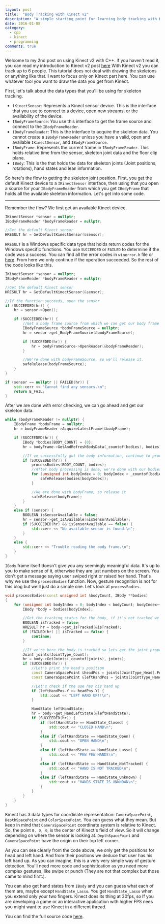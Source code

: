 ```yaml
---
layout: post
title:  "Body Tracking with Kinect v2"
description: "A simple starting point for learning body tracking with Kinect v2"
date: 2016-01-08
category:
  - cpp
  - kinect
  - programming
comments: true
---
```


Welcome to my 2nd post on using Kinect v2 with C++. If you haven't read it, you can read my introduction to Kinect v2 post [here][intro_kinect_link]
With Kinect v2 you can track up to 6 people. This tutorial does not deal with drawing the skeletons or anything like that. I want to focus only on Kinect part here. You can use whatever tool you want to draw the data you get from Kinect.

First, let's talk about the data types that you'll be using for skeleton tracking.

- `IKinectSensor`: Represents a Kinect sensor device. This is the interface that you use to connect to a device, open new streams, or the availability of the device.
- `IBodyFrameSource`: You use this interface to get the frame source and connect to the `IBodyFrameReader`.
- `IBodyFrameReader`: This is the interface to acquire the skeleton data. You cannot create a `IBodyFrameReader` unless you have a valid, open and available `IKinectSensor`, and `IBodyFrameSource`.
- `IBodyFrame`: Represents the current frame in `IBodyFrameReader`. This holds relative time from the sensor, skeleton joint data and the floor clip plane.
- `IBody`: This is the that holds the data for skeleton joints (Joint positions, rotations), hand states and lean information.

So here's the flow to getting the skeleton joint position. First, you get the default Kinect device to a `IKinectSensor` interface, then using that you open a source for your `IBodyFrameReader` from which you get `IBodyFrame` that holds all the available skeleton information. Let's get into some code.

--------------------

Remember the flow? We first get an available Kinect device.

```cpp
IKinectSensor *sensor = nullptr;
IBodyFrameReader *bodyFrameReader = nullptr;

//Get the default Kinect sensor
HRESULT hr = GetDefaultKinectSensor(&sensor);
```

`HRESULT` is a Windows specific data type that holds return codes for the Windows specific functions. You use `SUCCEEDED` or `FAILED` to determine if the code was a success. You can find all the error codes in `winerror.h` file or [here][windows_hresult_list]. From here we only continue if the operation succeeded. So the rest of the code looks like this.

```cpp
IKinectSensor *sensor = nullptr;
IBodyFrameReader *bodyFrameReader = nullptr;

//Get the default Kinect sensor
HRESULT hr = GetDefaultKinectSensor(&sensor);

//If the function succeeds, open the sensor
if (SUCCEEDED(hr)) {
    hr = sensor->Open();

    if (SUCCEEDED(hr)) {
        //Get a body frame source from which we can get our body frame reader
        IBodyFrameSource *bodyFrameSource = nullptr;
        hr = sensor->get_BodyFrameSource(&bodyFrameSource);

        if (SUCCEEDED(hr)) {
            hr = bodyFrameSource->OpenReader(&bodyFrameReader);
        }

        //We're done with bodyFrameSource, so we'll release it.
        safeRelease(bodyFrameSource);
    }
}

if (sensor == nullptr || FAILED(hr)) {
    std::cerr << "Cannot find any sensors.\n";
    return E_FAIL;
}
```

After we are done with error checking, we can go ahead and get our skeleton data.

```cpp
while (bodyFrameReader != nullptr) {
    IBodyFrame *bodyFrame = nullptr;
    hr = bodyFrameReader->AcquireLatestFrame(&bodyFrame);

    if (SUCCEEDED(hr)) {
        IBody *bodies[BODY_COUNT] = {0};
        hr = bodyFrame->GetAndRefreshBodyData(_countof(bodies), bodies);

        //If we successfully got the body information, continue to process the bodies.
        if (SUCCEEDED(hr)) {
            processBodies(BODY_COUNT, bodies);
            //After body processing is done, we're done with our bodies so release them.
            for (unsigned int bodyIndex = 0; bodyIndex < _countof(bodies); bodyIndex++) {
                safeRelease(bodies[bodyIndex]);
            }

            //We are done with bodyFrame, so release it
            safeRelease(bodyFrame);
        }
    }
    else if (sensor) {
        BOOLEAN isSensorAvailable = false;
        hr = sensor->get_IsAvailable(&isSensorAvailable);
        if (SUCCEEDED(hr) && isSensorAvailable == false) {
            std::cerr << "No available sensor is found.\n";
        }
    }
    else {
        std::cerr << "Trouble reading the body frame.\n";
    }
}
```

`IBody` frame itself doesn't give you any seemingly meaningful data. It's up to you to make sense of it, otherwise they are just numbers on the screen. You don't get a message saying user swiped right or raised her hand. That's why we use the `processBodies` function. Now, gesture recognition is not for this blog but we'll just do a simple one. Let's look at `processBodies`.

```cpp
void processBodies(const unsigned int &bodyCount, IBody **bodies)
{
    for (unsigned int bodyIndex = 0; bodyIndex < bodyCount; bodyIndex++) {
        IBody *body = bodies[bodyIndex];

        //Get the tracking status for the body, if it's not tracked we'll skip it
        BOOLEAN isTracked = false;
        HRESULT hr = body->get_IsTracked(&isTracked);
        if (FAILED(hr) || isTracked == false) {
            continue;
        }

        //If we're here the body is tracked so lets get the joint properties for this skeleton
        Joint joints[JointType_Count];
        hr = body->GetJoints(_countof(joints), joints);
        if (SUCCEEDED(hr)) {
            //Let's print the head's position
            const CameraSpacePoint &headPos = joints[JointType_Head].Position;
            const CameraSpacePoint &leftHandPos = joints[JointType_HandLeft].Position;

            //Let's check if the use has his hand up
            if (leftHandPos.Y >= headPos.Y) {
                std::cout << "LEFT HAND UP!!\n";
            }

            HandState leftHandState;
            hr = body->get_HandLeftState(&leftHandState);
            if (SUCCEEDED(hr)) {
                if (leftHandState == HandState_Closed) {
                    std::cout << "CLOSED HAND\n";
                }
                else if (leftHandState == HandState_Open) {
                    std::cout << "OPEN HAND\n";
                }
                else if (leftHandState == HandState_Lasso) {
                    std::cout << "PEW PEW HANDS\n";
                }
                else if (leftHandState == HandState_NotTracked) {
                    std::cout << "HAND IS NOT TRACKED\n";
                }
                else if (leftHandState == HandState_Unknown) {
                    std::cout << "HANDS STATE IS UNKNOWN\n";
                }
            }
        }
    }
}
```

Kinect has 3 data types for coordinate representation: `CameraSpacePoint`, `DepthSpacePoint` and `ColorSpacePoint`. You can guess what they mean. But keep in mind that `CameraSpacePoint` coordinate system is relative to Kinect. So, the point `0, 0, 0`, is the center of Kinect's field of view. So it will change depending on where the sensor is looking at. `DepthSpacePoint` and `CameraSpacePoint` have the origin on their top left corner.

As you can see clearly from the code above, we only get the positions for head and left hand. And from their positions we deduce that user has his left hand up. As you can imagine, this is a very very simple way of gesture detection. You'll need more code and sophistication as you need more complex gestures, like swipe or punch (They are not that complex but those came to mind first.).

You can also get hand states from `IBody` and you can guess what each of them are, maybe except `HandState_Lasso`. You get `HandState_Lasso` when you extend only your two fingers.
Kinect does its thing at 30fps, so If you are developing a game or an interactive application with higher FPS nees you might want to use Kinect in a different thread.

You can find the full source code [here][full_source].

[intro_kinect_link]: http://zmc.space/2016/kinect-v2-introduction/
[windows_hresult_list]: https://msdn.microsoft.com/en-us/library/cc704587.aspx
[full_source]: https://gist.github.com/Furkanzmc/2925d8b53a5002d6f526
